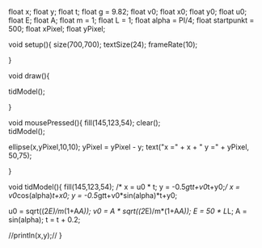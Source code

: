float x;
float y;
float t;
float g = 9.82;
float v0;
float x0;
float y0;
float u0;
float E;
float A;
float m = 1;
float L = 1;
float alpha = PI/4;
float startpunkt = 500;
float xPixel;
float yPixel;

void setup(){
  size(700,700);
  textSize(24);
  frameRate(10);
  
 
}


void draw(){

  tidModel();

}

void mousePressed(){
fill(145,123,54);
  clear();  
  tidModel();

ellipse(x,yPixel,10,10);
yPixel = yPixel - y;
text("x =" + x + "   y =" + yPixel, 50,75);
 
}



void tidModel(){
  fill(145,123,54);
 /* x = u0 * t;
   y = -0.5*g*t*t+v0*t+y0;*/
   x = v0*cos(alpha)*t+x0;
   y = -0.5*g*t*t+v0*sin(alpha)*t+y0;
   
  u0 = sqrt((2*E)/m*(1+A*A));
  v0 = A * sqrt((2*E)/m*(1+A*A));
  E = 50 * L*L;
  A = sin(alpha);
  t = t + 0.2;
  
  //println(x,y);//
}
